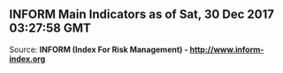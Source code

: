 ## INFORM Main Indicators as of Sat, 30 Dec 2017 03:27:58 GMT

Source: **INFORM (Index For Risk Management) - http://www.inform-index.org**
